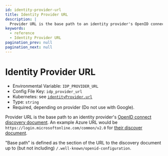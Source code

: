 ```yaml
---
id: identity-provider-url
title: Identity Provider URL
description: |
  Provider URL is the base path to an identity provider's OpenID connect discovery document.
keywords:
  - reference
  - Identity Provider URL
pagination_prev: null
pagination_next: null
---
```


# Identity Provider URL

- Environmental Variable: `IDP_PROVIDER_URL`
- Config File Key: `idp_provider_url`
- Kubernetes: see [`identityProvider.url`](/docs/deploying/k8s/reference#identityprovider)
- Type: `string`
- Required, depending on provider (Do not use with Google).

Provider URL is the base path to an identity provider's [OpenID connect discovery document](https://openid.net/specs/openid-connect-discovery-1_0.html). An example Azure URL would be `https://login.microsoftonline.com/common/v2.0` for [their discover document](https://login.microsoftonline.com/common/v2.0/.well-known/openid-configuration).

"Base path" is defined as the section of the URL to the discovery document up to (but not including) `/.well-known/openid-configuration`.
